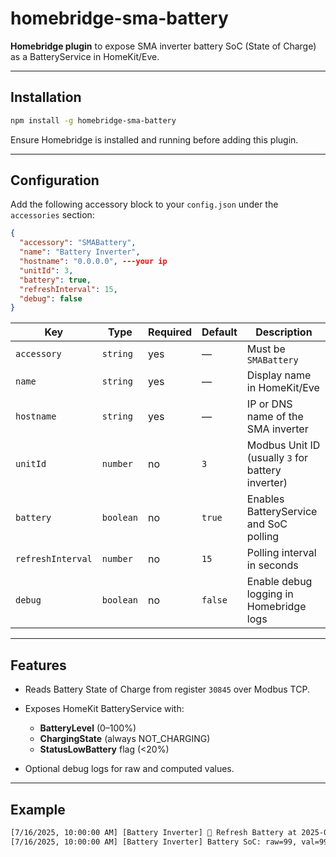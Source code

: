 # homebridge-sma-battery

**Homebridge plugin** to expose SMA inverter battery SoC (State of Charge) as a BatteryService in HomeKit/Eve.

---

## Installation

```bash
npm install -g homebridge-sma-battery
```

Ensure Homebridge is installed and running before adding this plugin.

---

## Configuration

Add the following accessory block to your `config.json` under the `accessories` section:

```json
{
  "accessory": "SMABattery",
  "name": "Battery Inverter",
  "hostname": "0.0.0.0", ---your ip
  "unitId": 3,
  "battery": true,
  "refreshInterval": 15,
  "debug": false
}
```

| Key               | Type      | Required | Default | Description                                       |
| ----------------- | --------- | -------- | ------- | ------------------------------------------------- |
| `accessory`       | `string`  | yes      | —       | Must be `SMABattery`                              |
| `name`            | `string`  | yes      | —       | Display name in HomeKit/Eve                       |
| `hostname`        | `string`  | yes      | —       | IP or DNS name of the SMA inverter                |
| `unitId`          | `number`  | no       | `3`     | Modbus Unit ID (usually `3` for battery inverter) |
| `battery`         | `boolean` | no       | `true`  | Enables BatteryService and SoC polling            |
| `refreshInterval` | `number`  | no       | `15`    | Polling interval in seconds                       |
| `debug`           | `boolean` | no       | `false` | Enable debug logging in Homebridge logs           |

---

## Features

* Reads Battery State of Charge from register `30845` over Modbus TCP.
* Exposes HomeKit BatteryService with:

  * **BatteryLevel** (0–100%)
  * **ChargingState** (always NOT\_CHARGING)
  * **StatusLowBattery** flag (<20%)
* Optional debug logs for raw and computed values.

---

## Example

```bash
[7/16/2025, 10:00:00 AM] [Battery Inverter] 🔄 Refresh Battery at 2025-07-16T10:00:00.000Z
[7/16/2025, 10:00:00 AM] [Battery Inverter] Battery SoC: raw=99, val=99%
```


